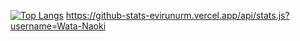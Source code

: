 
[![Top Langs](https://github-readme-stats.vercel.app/api/top-langs/?username=Wata-Naoki&theme=vue-dark&show_icons=true&layout=compact)](https://github.com/Wata-Naoki/github-readme-stats)
https://github-stats-evirunurm.vercel.app/api/stats.js?username=Wata-Naoki
